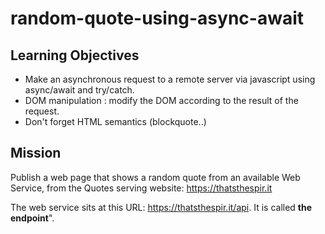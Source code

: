 # random-quote-using-async-await

## Learning Objectives

-   Make an asynchronous request to a remote server via javascript using async/await and try/catch.
-   DOM manipulation : modify the DOM according to the result of the request.
-   Don't forget HTML semantics (blockquote..)

## Mission

Publish a web page that shows a random quote from an available Web Service, from the Quotes serving website: https://thatsthespir.it

The web service sits at this URL: https://thatsthespir.it/api. It is called **the endpoint**".


